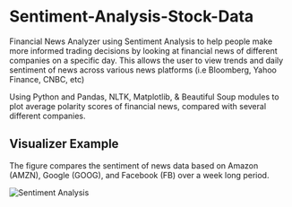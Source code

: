 # Sentiment-Analysis-Stock-Data

Financial News Analyzer using Sentiment Analysis to help people make more informed trading decisions by looking at financial news of different companies on a specific day. This allows the user to view trends and daily sentiment of news across various news platforms (i.e Bloomberg, Yahoo Finance, CNBC, etc)

Using Python and Pandas, NLTK, Matplotlib, & Beautiful Soup modules to plot average polarity scores of financial news, compared with several different companies. 

## Visualizer Example
The figure compares the sentiment of news data based on Amazon (AMZN), Google (GOOG), and Facebook (FB) over a week long period.

![Sentiment Analysis](https://user-images.githubusercontent.com/54012492/161890180-0919ae2e-73ff-4a6c-a777-60c07ba21989.png)
